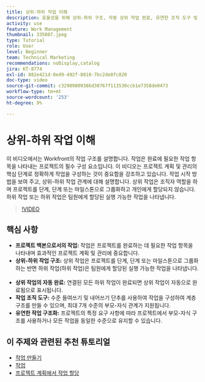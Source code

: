 ```yaml
---
title: 상위-하위 작업 이해
description: 효율성을 위해 상위-하위 구조, 자동 상위 작업 완료, 유연한 조직 도구 및 맞춤형 작업 구조를 사용하여 작업을 기반으로 프로젝트 관리를 최적화합니다.
activity: use
feature: Work Management
thumbnail: 335087.jpeg
type: Tutorial
role: User
level: Beginner
team: Technical Marketing
recommendations: noDisplay,catalog
jira: KT-8774
exl-id: 882e421d-8ed9-492f-8810-7bc2de8fc820
doc-type: video
source-git-commit: c32909809386d30767f113530ccb1e7358de0473
workflow-type: tm+mt
source-wordcount: '253'
ht-degree: 9%

---
```


# 상위-하위 작업 이해

이 비디오에서는 Workfront의 작업 구조를 설명합니다. 작업은 완료에 필요한 작업 항목을 나타내는 프로젝트의 필수 구성 요소입니다&#x200B;. 이 비디오는 프로젝트 계획 및 관리의 핵심 단계로 정확하게 작업을 구성하는 것이 중요함을 강조하고 있습니다. 작업 시작 방법을 보여 주고, 상위-하위 작업 관계에 대해 설명합니다.
&#x200B;상위 작업은 조직자 역할을 하며 프로젝트를 단계, 단계 또는 마일스톤으로 그룹화하고 개인에게 할당되지 않습니다. 하위 작업 또는 하위 작업은 팀원에게 할당된 실행 가능한 작업을 나타냅니다.

>[!VIDEO](https://video.tv.adobe.com/v/3445603/?quality=12&learn=on&enablevpops&captions=kor)

## 핵심 사항

* **프로젝트 백본으로서의 작업:** 작업은 프로젝트를 완료하는 데 필요한 작업 항목을 나타내며 효과적인 프로젝트 계획 및 관리에 중요합니다. &#x200B;
* **상위-하위 작업 구조:** 상위 작업은 프로젝트를 단계, 단계 또는 마일스톤으로 그룹화하는 반면 하위 작업(하위 작업)은 팀원에게 할당된 실행 가능한 작업을 나타냅니다. &#x200B;
* **상위 작업의 자동 완료:** 연결된 모든 하위 작업이 완료되면 상위 작업이 자동으로 완료됨으로 표시됩니다. &#x200B;
* **작업 조직 도구:** 수준 들여쓰기 및 내어쓰기 단추를 사용하여 작업을 구성하여 계층 구조를 만들 수 있으며, 최대 7개 수준의 부모-자식 관계가 지원됩니다.
* **유연한 작업 구조화:** 프로젝트의 특정 요구 사항에 따라 프로젝트에서 부모-자식 구조를 사용하거나 모든 작업을 동일한 수준으로 유지할 수 있습니다. &#x200B;


## 이 주제와 관련된 추천 튜토리얼

* [작업 만들기](/help/manage-work/tasks/how-to-create-tasks.md)
* [작업](/help/manage-work/tasks/work-with-tasks.md)
* [프로젝트 계획에서 작업 할당](/help/manage-work/tasks/assign-tasks-from-the-project-plan.md)


